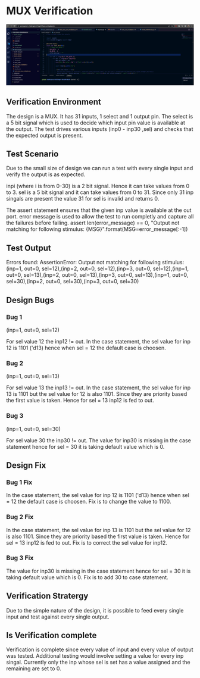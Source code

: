 # MUX Verification

![](https://github.com/vyomasystems-lab/challenges-KevinPrakash/blob/master/Capture.JPG)

## Verification Environment
 
The design is a MUX. It has 31 inputs, 1 select and 1 output pin. The select is a 5 bit signal which is used to decide which input pin value is available at the output. The test drives various inputs (inp0 - inp30 ,sel) and checks that the expected output is present.

 ## Test Scenario

Due to the small size of design we can run a test with every single input and verify the output is as expected.

inpi (where i is from 0-30) is a 2 bit signal. Hence it can take values from 0 to 3.
sel is a 5 bit signal and it can take values from 0 to 31.
Since only 31 inp singals are present the value 31 for sel is invalid and returns 0.

The assert statement ensures that the given inp value is available at the out port. error message is used to allow the test to run completly and capture all the failures before failing. 
    assert len(error_message) == 0, "Output not matching for following stimulus: {MSG}".format(MSG=error_message[:-1])

## Test Output

Errors found: AssertionError: Output not matching for following stimulus: (inp=1, out=0, sel=12),(inp=2, out=0, sel=12),(inp=3, out=0, sel=12),(inp=1, out=0, sel=13),(inp=2, out=0, sel=13),(inp=3, out=0, sel=13),(inp=1, out=0, sel=30),(inp=2, out=0, sel=30),(inp=3, out=0, sel=30)

## Design Bugs

### Bug 1
(inp=1, out=0, sel=12)

For sel value 12 the inp12 != out.
In the case statement, the sel value for inp 12 is 1101 ('d13) hence when sel = 12 the default case is choosen.

### Bug 2
(inp=1, out=0, sel=13)

For sel value 13 the inp13 != out.
In the case statement, the sel value for inp 13 is 1101 but the sel value for 12 is also 1101. Since they are priority based the first value is taken. Hence for sel = 13 inp12 is fed to out. 

### Bug 3
(inp=1, out=0, sel=30)

For sel value 30 the inp30 != out.
The value for inp30 is missing in the case statement hence for sel = 30 it is taking default value which is 0.

## Design Fix

### Bug 1 Fix

In the case statement, the sel value for inp 12 is 1101 ('d13) hence when sel = 12 the default case is choosen.
Fix is to change the value to 1100.

### Bug 2 Fix

In the case statement, the sel value for inp 13 is 1101 but the sel value for 12 is also 1101. Since they are priority based the first value is taken. Hence for sel = 13 inp12 is fed to out. 
Fix is to correct the sel value for inp12.

### Bug 3 Fix

The value for inp30 is missing in the case statement hence for sel = 30 it is taking default value which is 0.
Fix is to add 30 to case statement.

## Verification Stratergy

Due to the simple nature of the design, it is possible to feed every single input and test against every single output. 

## Is Verification complete

Verification is complete since every value of input and every value of output was tested. Additional testing would involve setting a value for every inp singal. Currently only the inp whose sel is set has a value assigned and the remaining are set to 0.
